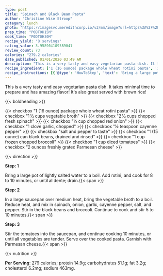 ```yaml
---
type: post
title: "Spinach and Black Bean Pasta"
author: "Christine Wise Stroop"
category: lunch
photo: "https://imagesvc.meredithcorp.io/v3/mm/image?url=https%3A%2F%2Fimages.media-allrecipes.com%2Fuserphotos%2F26808.jpg"
prep_time: "P0DT0H15M"
cook_time: "P0DT0H30M"
recipe_yield: "8 servings"
rating_value: 3.958904109589041
review_count: 73
calories: "279.2 calories"
date_published: 01/01/2020 03:49 AM
description: "This is a very tasty and easy vegetarian pasta dish. It takes minimal time to prepare and has amazing flavor! It's also great served with brown rice!"
recipe_ingredient: ['1 (16 ounce) package whole wheat rotini pasta', '1\u2009½ cups vegetable broth', '2\u2009½ cups chopped fresh spinach', '½ cup chopped red onion', '1 clove garlic, chopped', '½ teaspoon cayenne pepper', 'salt and pepper to taste', '1 (15 ounce) can black beans, drained and rinsed', '1 cup frozen chopped broccoli', '1 cup diced tomatoes', '2 ounces freshly grated Parmesan cheese']
recipe_instructions: [{'@type': 'HowToStep', 'text': 'Bring a large pot of lightly salted water to a boil. Add rotini, and cook for 8 to 10 minutes, or until al dente; drain.\n'}, {'@type': 'HowToStep', 'text': 'In a large saucepan over medium heat, bring the vegetable broth to a boil. Reduce heat, and mix in spinach, onion, garlic, cayenne pepper, salt, and pepper. Stir in the black beans and broccoli. Continue to cook and stir 5 to 10 minutes.\n'}, {'@type': 'HowToStep', 'text': 'Stir the tomatoes into the saucepan, and continue cooking 10 minutes, or until all vegetables are tender. Serve over the cooked pasta. Garnish with Parmesan cheese.\n'}]
---
```


This is a very tasty and easy vegetarian pasta dish. It takes minimal time to prepare and has amazing flavor! It's also great served with brown rice! 

{{< boldheading >}}

{{< checkbox "1 (16 ounce) package whole wheat rotini pasta" >}}
{{< checkbox "1 ½ cups vegetable broth" >}}
{{< checkbox "2 ½ cups chopped fresh spinach" >}}
{{< checkbox "½ cup chopped red onion" >}}
{{< checkbox "1 clove garlic, chopped" >}}
{{< checkbox "½ teaspoon cayenne pepper" >}}
{{< checkbox "salt and pepper to taste" >}}
{{< checkbox "1 (15 ounce) can black beans, drained and rinsed" >}}
{{< checkbox "1 cup frozen chopped broccoli" >}}
{{< checkbox "1 cup diced tomatoes" >}}
{{< checkbox "2 ounces freshly grated Parmesan cheese" >}}


{{< direction >}}

**Step: 1**

Bring a large pot of lightly salted water to a boil. Add rotini, and cook for 8 to 10 minutes, or until al dente; drain.{{< span >}}

**Step: 2**

In a large saucepan over medium heat, bring the vegetable broth to a boil. Reduce heat, and mix in spinach, onion, garlic, cayenne pepper, salt, and pepper. Stir in the black beans and broccoli. Continue to cook and stir 5 to 10 minutes.{{< span >}}

**Step: 3**

Stir the tomatoes into the saucepan, and continue cooking 10 minutes, or until all vegetables are tender. Serve over the cooked pasta. Garnish with Parmesan cheese.{{< span >}}

{{< nutrition >}}

**Per Serving:** 279 calories; protein 14.9g; carbohydrates 51.1g; fat 3.2g; cholesterol 6.2mg; sodium 463mg.